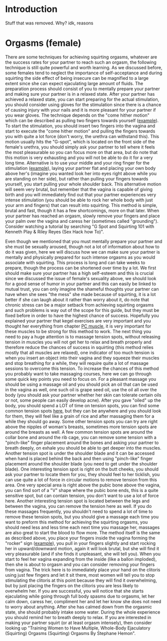 # Introduction

Stuff that was removed. Why? idk, reasons

# Orgasms (female)

There are some techniques for achieving squirting orgasms, whatever are the success rates for your partner to reach such an orgasm, the following technique is still quite powerful and worth learning. As we discussed before, some females tend to neglect the importance of self-acceptance and during squirting the side effect of being insecure can be magnified to a large extent since she can expect ejaculating large amount of fluids. The preparation process should consist of you to mentally prepare your partner and making sure your partner is in a relaxed state. After your partner has achieved a relaxed state, you can start preparing for the actual stimulation, you should consider using gloves for the stimulation since there is a chance of causing injury with your nails and it is more pleasant for your partner if you wear gloves. The technique depends on the "come hither motion" which can be described as pulling two fingers towards yourself ([example](orgasms_female_comehither.jpg)). To start the stimulation, you should insert two fingers into the vagina and start to execute the "come hither motion" and pulling the fingers towards you with quite a lot force (don't worry, the urethra can withstand this). This motion usually hits the "G-spot", which is located on the front side of the female's urethra, you should simply ask your partner to tell where it feels the most pleasurable so you can focus more on that area, but do note that this motion is very exhausting and you will not be able to do it for a very long time. Alternative is to use your middle and your ring finger for the stimulation ([example](orgasms_female_rocker.jpg)), laying your partner flat and placing your own body above her's (imagine you wanted look her into eyes right above while you are standing on her side), but rather than pulling your fingers towards yourself, you start pulling your whole shoulder back. This alternative motion will seem very brutal, but remember that the vagina is capable of giving birth and you will immediately find out that your partner experiences very intense stimulation (you should be able to rock her whole body with just your arm and fingers) that can result into squirting. This method is simple, brutal and fast, though it has a few shortcomings, more on that later. When your partner has reached an orgasm, slowly remove your fingers and place your palm over the vagina and caress her (sometimes called "grounding"). Consider watching a tutorial by searching "G Spot and Squirting 101 with Kenneth Play & Riley Reyes (Sex Hack how To)".

Even though we mentioned that you must mentally prepare your partner and she must be sexually aroused, though not a lot of information about how to do it was given, here we will discuss how we can make sure your partner is mentally and physically prepared for such intense orgasms as you would associate with squirting. This process is long and can take weeks to prepare, though the process can be shortened over time by a lot. We first should make sure your partner has a high self-esteem and this is crucial since we discussed the issue of female's sexuality above, we should look for a good sense of humor in your partner and this can easily be linked to mutual trust, you can only imagine the shameful thoughts your partner can have when she sees "the mess" she made because of squirting, it is a lot better if she can laugh about it rather than worry about it, do note that chronic stress can be a major setback from achieving squirting orgasms and such problems is way out of the scope for this guide, but they must be fixed before in order to have the highest chance of success. Hopefully you explained your partner that kegel exercises are very important and you thought her everything from chapter [PC muscle](#PC_muscle), it is very important for these muscles to be strong for this method to work. The next thing you need to pay a huge attention is to massage tension spots, without releasing tension in muscles you will not get her to relax and breath properly and therefore reduce the chances of success in squirting (this method relies mostly that all muscles are relaxed), one indicator of too much tension is when you insert an object into their vagina and they squeeze their muscles and stop breathing for a while, they will require quite a lot of massage sessions to overcome this tension. To increase the chances of this method you probably want to take massaging courses, here we can go through some quick key points you need to focus on. For a pleasant massage you should be using a massage oil and you should pick an oil that can be used in the vagina as well, one such oil is grape seed oil, use the oil all over the body (you should ask your partner whether her skin can tolerate certain oils or not, some people can easily develop acne). After you gave "oiled" up the body, you should spend a LOT of time on tension spots, you can find some common tension spots [here](orgasms_female_tensionspots.jpg), but they can be anywhere and you should look for them, they will feel like a grain of rice and after massaging them for a while they should go away. Some other tension spots you can try are right above the nipples of woman's breasts, sometimes more tension spots are around the breasts as well. A few common tension spots are around the collar bone and around the rib cage, you can remove some tension with a "pinch-like" finger placement around the bones and asking your partner to breath deeply, on exhale you should be able to get deeper into the muscles. Another tension spot is under the shoulder blade and it can be accessed when hand is placed behind the back and then using "pinch-like" finger placement around the shoulder blade (you need to get under the shoulder blade). One interesting tension spot is right on the butt cheeks, you should ask your partner to locate them for you, they should feel to her ticklish, you can use quite a lot of force in circular motions to remove tension from this area. One very special area is right above the pubic bone above the vagina, you can find sort of a "V" shape where the pubic bone ends, this is a quite sensitive spot, but can contain tension, you don't want to use a lot of force here. Another interesting tension spot is located between the legs and between the vagina, you can remove the tension here as well. If you do these massages frequently, you shouldn't need to spend a lot of time to remove these tension spots, but you should give a massage each time you want to preform this method for achieving the squirting orgasms, you should need less and less time each next time you massage her, massages are also great to start the blood to flow more. The method itself is the same as described above, you place your fingers inside the vagina forming the "rocker" sign ([example](orgasms_female_rocker.jpg)), you pull in your fingers slightly and start rocking her in upward/downward motion, again it will look brutal, but she will find it very pleasurable (and if she finds it unpleasant, she will tell you). When you start to feel her vagina expanding from the inside (like a ballon imploded), then she is about to orgasm and you can consider removing your fingers from vagina. The trick here is to immediately place your hand on the clitoris using just few fingers and let it sit there, most women will tell you to stop stimulating the clitoris at this point because they will find it overwhelming, but by just placing the fingers on the clitoris you are less likely to overwhelm her. If you are successful, you will notice that she starts ejaculating while going through full body spasms due to orgasms, let her calm down, caress her, compliment her and let her know she does not need to worry about anything. After she has calmed down from the orgasmic state, she should probably intake some water. During the whole experience you should remind her to breath deeply to relax. If you are interested in making your partner squirt (or at least orgasm intensely), then consider looking up "Training Women to Have Multiple, Whole-Body Ejaculatory (Squirting) Orgasms (Squirting) Orgasms By Stephane Hemon".
